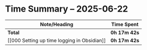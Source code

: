 # Time Summary – 2025-06-22

| Note/Heading | Time Spent |
|--------------|------------|
| **Total** | **0h 17m 42s** |
| [[000 Setting up time logging in Obsidian]] | **0h 17m 42s** |

